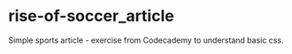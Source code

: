 # rise-of-soccer_article

Simple sports article - exercise from Codecademy to understand basic css.
